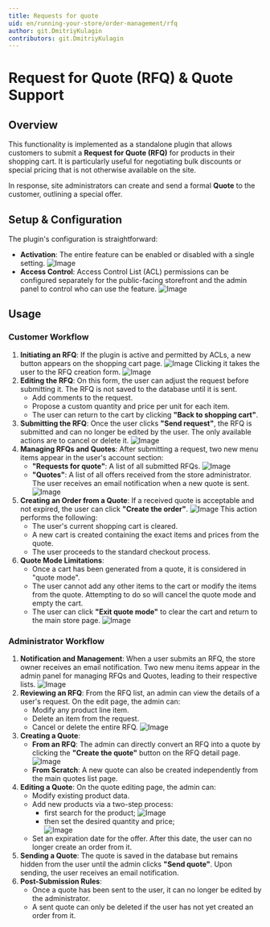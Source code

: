 ```yaml
---
title: Requests for quote
uid: en/running-your-store/order-management/rfq
author: git.DmitriyKulagin
contributors: git.DmitriyKulagin
---
```


# Request for Quote (RFQ) & Quote Support

## Overview

This functionality is implemented as a standalone plugin that allows customers to submit a **Request for Quote (RFQ)** for products in their shopping cart. It is particularly useful for negotiating bulk discounts or special pricing that is not otherwise available on the site.

In response, site administrators can create and send a formal **Quote** to the customer, outlining a special offer.

## Setup & Configuration

The plugin's configuration is straightforward:
*   **Activation**: The entire feature can be enabled or disabled with a single setting.
    ![Image](_static/rfq/configure.png)
*   **Access Control**: Access Control List (ACL) permissions can be configured separately for the public-facing storefront and the admin panel to control who can use the feature.
    ![Image](_static/rfq/acl.png)

## Usage

### Customer Workflow

1.  **Initiating an RFQ**: If the plugin is active and permitted by ACLs, a new button appears on the shopping cart page. 
    ![Image](_static/rfq/sc_request.png)
Clicking it takes the user to the RFQ creation form.
    ![Image](_static/rfq/sc_request_form.png)
1.  **Editing the RFQ**: On this form, the user can adjust the request before submitting it. The RFQ is not saved to the database until it is sent.
    *   Add comments to the request.
    *   Propose a custom quantity and price per unit for each item.
    *   The user can return to the cart by clicking **"Back to shopping cart"**.
1.  **Submitting the RFQ**: Once the user clicks **"Send request"**, the RFQ is submitted and can no longer be edited by the user. The only available actions are to cancel or delete it.
    ![Image](_static/rfq/sc_request_form_create.png)
1.  **Managing RFQs and Quotes**: After submitting a request, two new menu items appear in the user's account section:
    *   **"Requests for quote"**: A list of all submitted RFQs.
        ![Image](_static/rfq/sc_request_list.png)
    *   **"Quotes"**: A list of all offers received from the store administrator. The user receives an email notification when a new quote is sent.
    ![Image](_static/rfq/customer_q_list.png)
1.  **Creating an Order from a Quote**: If a received quote is acceptable and not expired, the user can click **"Create the order"**. 
    ![Image](_static/rfq/customer_q_create_order.png)
This action performs the following:
    *   The user's current shopping cart is cleared.
    *   A new cart is created containing the exact items and prices from the quote.
    *   The user proceeds to the standard checkout process.
1.  **Quote Mode Limitations**:
    *   Once a cart has been generated from a quote, it is considered in "quote mode".
    *   The user cannot add any other items to the cart or modify the items from the quote. Attempting to do so will cancel the quote mode and empty the cart.
    *   The user can click **"Exit quote mode"** to clear the cart and return to the main store page.
    ![Image](_static/rfq/sc_by_q.png)

### Administrator Workflow

1.  **Notification and Management**: When a user submits an RFQ, the store owner receives an email notification. Two new menu items appear in the admin panel for managing RFQs and Quotes, leading to their respective lists.
    ![Image](_static/rfq/admin_rfq.png)
1.  **Reviewing an RFQ**: From the RFQ list, an admin can view the details of a user's request. On the edit page, the admin can:
    *   Modify any product line item.
    *   Delete an item from the request.
    *   Cancel or delete the entire RFQ.
    ![Image](_static/rfq/admin_rfq_edit.png)
1.  **Creating a Quote**:
    *   **From an RFQ**: The admin can directly convert an RFQ into a quote by clicking the **"Create the quote"** button on the RFQ detail page.
    ![Image](_static/rfq/admin_rfq_create_q.png)
    *   **From Scratch**: A new quote can also be created independently from the main quotes list page.
1.  **Editing a Quote**: On the quote editing page, the admin can:
    *   Modify existing product data.    
    *   Add new products via a two-step process: 
        - first search for the product;
        ![Image](_static/rfq/admin_create_q.png)
        - then set the desired quantity and price;    
        ![Image](_static/rfq/admin_create_q_product.png)
    *   Set an expiration date for the offer. After this date, the user can no longer create an order from it.
1.  **Sending a Quote**: The quote is saved in the database but remains hidden from the user until the admin clicks **"Send quote"**. Upon sending, the user receives an email notification.
1.  **Post-Submission Rules**:
    *   Once a quote has been sent to the user, it can no longer be edited by the administrator.
    *   A sent quote can only be deleted if the user has not yet created an order from it.